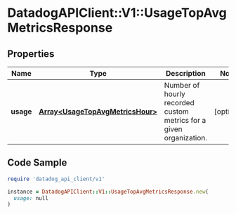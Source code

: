 # DatadogAPIClient::V1::UsageTopAvgMetricsResponse

## Properties

| Name | Type | Description | Notes |
| ---- | ---- | ----------- | ----- |
| **usage** | [**Array&lt;UsageTopAvgMetricsHour&gt;**](UsageTopAvgMetricsHour.md) | Number of hourly recorded custom metrics for a given organization. | [optional] |

## Code Sample

```ruby
require 'datadog_api_client/v1'

instance = DatadogAPIClient::V1::UsageTopAvgMetricsResponse.new(
  usage: null
)
```

